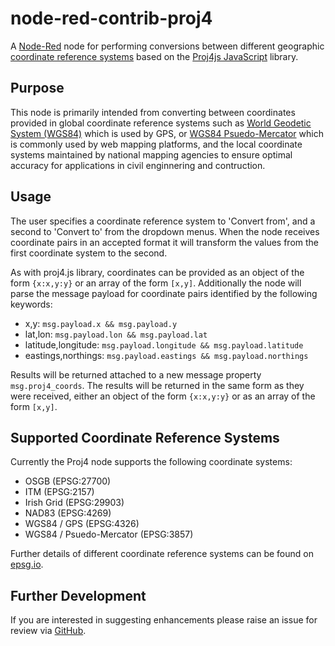 # node-red-contrib-proj4
A [Node-Red](https://nodered.org/) node for performing conversions between different geographic [coordinate reference systems](https://en.wikipedia.org/wiki/Spatial_reference_system) based on the [Proj4js JavaScript](http://proj4js.org/) library.

## Purpose
This node is primarily intended from converting between coordinates provided in global coordinate reference systems such as [World Geodetic System (WGS84)](https://en.wikipedia.org/wiki/World_Geodetic_System) which is used by GPS, or [WGS84 Psuedo-Mercator](https://en.wikipedia.org/wiki/Web_Mercator_projection) which is commonly used by web mapping platforms, and the local coordinate systems maintained by national mapping agencies to ensure optimal accuracy for applications in civil enginnering and contruction.

## Usage
The user specifies a coordinate reference system to 'Convert from', and a second to 'Convert to' from the dropdown menus. When the node receives coordinate pairs in an accepted format it will transform the values from the first coordinate system to the second.

As with proj4.js library, coordinates can be provided as an object of the form `{x:x,y:y}` or an array of the form `[x,y]`. Additionally the node will parse the message payload for coordinate pairs identified by the following keywords:
- x,y: `msg.payload.x && msg.payload.y`
- lat,lon: `msg.payload.lon && msg.payload.lat`
- latitude,longitude: `msg.payload.longitude && msg.payload.latitude`
- eastings,northings: `msg.payload.eastings && msg.payload.northings`

Results will be returned attached to a new message property `msg.proj4_coords`. The results will be returned in the same form as they were received, either an object of the form `{x:x,y:y}` or as an array of the form `[x,y]`.

## Supported Coordinate Reference Systems
Currently the Proj4 node supports the following coordinate systems:
- OSGB (EPSG:27700)
- ITM (EPSG:2157)
- Irish Grid (EPSG:29903)
- NAD83 (EPSG:4269)
- WGS84 / GPS (EPSG:4326)
- WGS84 / Psuedo-Mercator (EPSG:3857)

Further details of different coordinate reference systems can be found on [epsg.io](https://epsg.io/).

## Further Development 
If you are interested in suggesting enhancements please raise an issue for review via [GitHub](https://github.com/virtualarchitectures/node-red-contrib-proj4).
